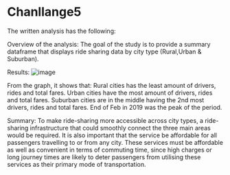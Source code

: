 # Chanllange5
The written analysis has the following:

Overview of the analysis:
The goal of the study is to provide a summary dataframe that displays ride sharing data by city type (Rural,Urban & Suburban).

Results:
![image](https://user-images.githubusercontent.com/107954410/182974898-6e4dbb13-bb75-419f-8b37-c7838bbaeb3d.png)

From the graph, it shows that:
Rural cities has the least amount of drivers, rides and total fares.
Urban cities have the most amount of drivers, rides and total fares.
Suburban cities are in the middle having the 2nd most drivers, rides and total fares.
End of Feb in 2019 was the peak of the period.

Summary:
To make ride-sharing more accessible across city types, a ride-sharing infrastructure that could smoothly connect the three main areas would be required. It is also important that the service be affordable for all passengers travelling to or from any city. These services must be affordable as well as convenient in terms of commuting time, since high charges or long journey times are likely to deter passengers from utilising these services as their primary mode of transportation.

